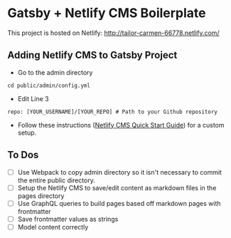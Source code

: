 # Gatsby + Netlify CMS Boilerplate

This project is hosted on Netlify: http://tailor-carmen-66778.netlify.com/

## Adding Netlify CMS to Gatsby Project
- Go to the admin directory
```
cd public/admin/config.yml
```
- Edit Line 3
```
repo: [YOUR_USERNAME]/[YOUR_REPO] # Path to your Github repository
```
- Follow these instructions ([Netlify CMS Quick Start Guide](https://www.netlifycms.org/docs/quick-start/)) for a custom setup.

## To Dos
- [ ] Use Webpack to copy admin directory so it isn't necessary to commit the entire public directory.
- [ ] Setup the Netlify CMS to save/edit content as markdown files in the pages directory
- [ ] Use GraphQL queries to build pages based off markdown pages with frontmatter
- [ ] Save frontmatter values as strings
- [ ] Model content correctly

